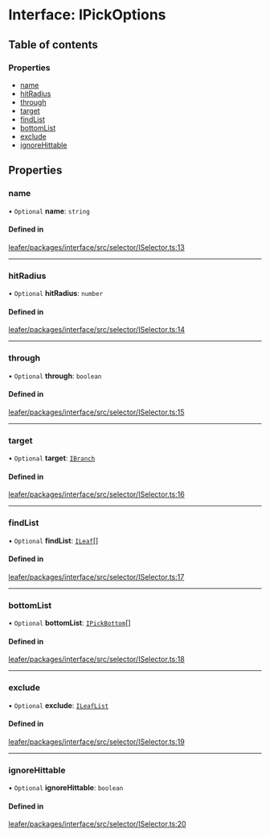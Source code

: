 # Interface: IPickOptions

## Table of contents

### Properties

- [name](IPickOptions.md#name)
- [hitRadius](IPickOptions.md#hitradius)
- [through](IPickOptions.md#through)
- [target](IPickOptions.md#target)
- [findList](IPickOptions.md#findlist)
- [bottomList](IPickOptions.md#bottomlist)
- [exclude](IPickOptions.md#exclude)
- [ignoreHittable](IPickOptions.md#ignorehittable)

## Properties

### name

• `Optional` **name**: `string`

#### Defined in

[leafer/packages/interface/src/selector/ISelector.ts:13](https://github.com/leaferjs/leafer/blob/fd13609/packages/interface/src/selector/ISelector.ts#L13)

___

### hitRadius

• `Optional` **hitRadius**: `number`

#### Defined in

[leafer/packages/interface/src/selector/ISelector.ts:14](https://github.com/leaferjs/leafer/blob/fd13609/packages/interface/src/selector/ISelector.ts#L14)

___

### through

• `Optional` **through**: `boolean`

#### Defined in

[leafer/packages/interface/src/selector/ISelector.ts:15](https://github.com/leaferjs/leafer/blob/fd13609/packages/interface/src/selector/ISelector.ts#L15)

___

### target

• `Optional` **target**: [`IBranch`](IBranch.md)

#### Defined in

[leafer/packages/interface/src/selector/ISelector.ts:16](https://github.com/leaferjs/leafer/blob/fd13609/packages/interface/src/selector/ISelector.ts#L16)

___

### findList

• `Optional` **findList**: [`ILeaf`](ILeaf.md)[]

#### Defined in

[leafer/packages/interface/src/selector/ISelector.ts:17](https://github.com/leaferjs/leafer/blob/fd13609/packages/interface/src/selector/ISelector.ts#L17)

___

### bottomList

• `Optional` **bottomList**: [`IPickBottom`](IPickBottom.md)[]

#### Defined in

[leafer/packages/interface/src/selector/ISelector.ts:18](https://github.com/leaferjs/leafer/blob/fd13609/packages/interface/src/selector/ISelector.ts#L18)

___

### exclude

• `Optional` **exclude**: [`ILeafList`](ILeafList.md)

#### Defined in

[leafer/packages/interface/src/selector/ISelector.ts:19](https://github.com/leaferjs/leafer/blob/fd13609/packages/interface/src/selector/ISelector.ts#L19)

___

### ignoreHittable

• `Optional` **ignoreHittable**: `boolean`

#### Defined in

[leafer/packages/interface/src/selector/ISelector.ts:20](https://github.com/leaferjs/leafer/blob/fd13609/packages/interface/src/selector/ISelector.ts#L20)
